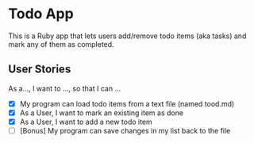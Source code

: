 # Todo App

This is a Ruby app that lets users add/remove todo items (aka tasks) and mark any of them as completed.

## User Stories

As a..., I want to ..., so that I can ...

- [x] My program can load todo items from a text file (named tood.md)
- [x] As a User, I want to mark an existing item as done
- [x] As a User, I want to add a new todo item
- [ ] [Bonus] My program can save changes in my list back to the file